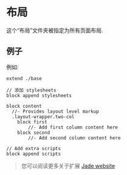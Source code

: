# 布局

这个“布局”文件夹被指定为所有页面布局.

## 例子

例如:

```jade
extend ./base

// 添加 stylesheets
block append stylesheets

block content
  //- Provides layout level markup
  .layout-wrapper.two-col
    block first
        //- Add first column content here
    block second
        //- Add second column content here

// Add extra scripts
block append scripts
```

> 您可以阅读更多关于扩展 [Jade website](http://jade-lang.com/reference/)

